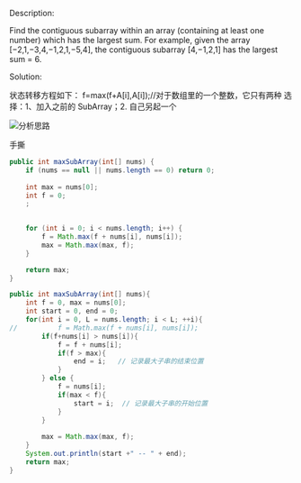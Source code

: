Description:

Find the contiguous subarray within an array (containing at least one number) which has the largest sum.
For example, given the array [−2,1,−3,4,−1,2,1,−5,4],
the contiguous subarray [4,−1,2,1] has the largest sum = 6.

Solution:

状态转移方程如下：
f=max(f+A[i],A[i]);//对于数组里的一个整数，它只有两种 选择：1、加入之前的 SubArray；2. 自己另起一个 

![分析思路](http://7xnyvm.com1.z0.glb.clouddn.com/LeetCode-53.jpg)


手撕
```java
public int maxSubArray(int[] nums) {
    if (nums == null || nums.length == 0) return 0; 
    
    int max = nums[0];
    int f = 0;
    ;
    

    for (int i = 0; i < nums.length; i++) {
        f = Math.max(f + nums[i], nums[i]);
        max = Math.max(max, f);
    }

    return max;
}
```


```java
public int maxSubArray(int[] nums){
    int f = 0, max = nums[0];
    int start = 0, end = 0;
    for(int i = 0, L = nums.length; i < L; ++i){
//          f = Math.max(f + nums[i], nums[i]);
        if(f+nums[i] > nums[i]){
            f = f + nums[i];
            if(f > max){
                end = i;   // 记录最大子串的结束位置
            }
        } else {
            f = nums[i];
            if(max < f){
                start = i;  // 记录最大子串的开始位置
            }
        }
        
        max = Math.max(max, f);
    }
    System.out.println(start +" -- " + end);
    return max;
}
```